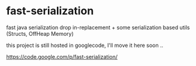 fast-serialization
==================

fast java serialization drop in-replacement + some serialization based utils (Structs, OffHeap Memory)

this project is still hosted in googlecode, I'll move it here soon ..

https://code.google.com/p/fast-serialization/
